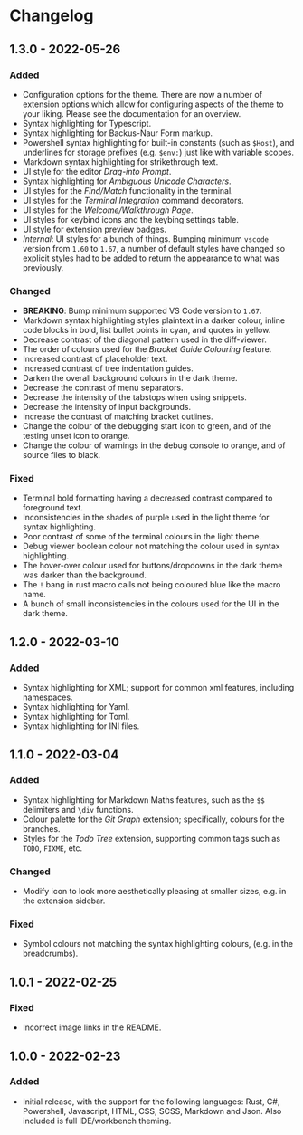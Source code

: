 # Changelog

## 1.3.0 - 2022-05-26
### Added
- Configuration options for the theme. There are now a number of extension options which allow for configuring aspects of the theme to your liking. Please see the documentation for an overview.
- Syntax highlighting for Typescript.
- Syntax highlighting for Backus-Naur Form markup.
- Powershell syntax highlighting for built-in constants (such as `$Host`), and underlines for storage prefixes (e.g. `$env:`) just like with variable scopes.
- Markdown syntax highlighting for strikethrough text.
- UI style for the editor *Drag-into Prompt*.
- Syntax highlighting for *Ambiguous Unicode Characters*.
- UI styles for the *Find/Match* functionality in the terminal.
- UI styles for the *Terminal Integration* command decorators.
- UI styles for the *Welcome/Walkthrough Page*.
- UI styles for keybind icons and the keybing settings table.
- UI style for extension preview badges.
- *Internal*: UI styles for a bunch of things. Bumping minimum `vscode` version from `1.60` to `1.67`, a number of default styles have changed so explicit styles had to be added to return the appearance to what was previously.

### Changed
- **BREAKING**: Bump minimum supported VS Code version to `1.67`.
- Markdown syntax highlighting styles plaintext in a darker colour, inline code blocks in bold, list bullet points in cyan, and quotes in yellow.
- Decrease contrast of the diagonal pattern used in the diff-viewer.
- The order of colours used for the *Bracket Guide Colouring* feature.
- Increased contrast of placeholder text.
- Increased contrast of tree indentation guides.
- Darken the overall background colours in the dark theme.
- Decrease the contrast of menu separators.
- Decrease the intensity of the tabstops when using snippets.
- Decrease the intensity of input backgrounds.
- Increase the contrast of matching bracket outlines.
- Change the colour of the debugging start icon to green, and of the testing unset icon to orange.
- Change the colour of warnings in the debug console to orange, and of source files to black.

### Fixed
- Terminal bold formatting having a decreased contrast compared to foreground text.
- Inconsistencies in the shades of purple used in the light theme for syntax highlighting.
- Poor contrast of some of the terminal colours in the light theme.
- Debug viewer boolean colour not matching the colour used in syntax highlighting.
- The hover-over colour used for buttons/dropdowns in the dark theme was darker than the background.
- The `!` bang in rust macro calls not being coloured blue like the macro name.
- A bunch of small inconsistencies in the colours used for the UI in the dark theme.

## 1.2.0 - 2022-03-10
### Added
- Syntax highlighting for XML; support for common xml features, including namespaces.
- Syntax highlighting for Yaml.
- Syntax highlighting for Toml.
- Syntax highlighting for INI files.

## 1.1.0 - 2022-03-04
### Added
- Syntax highlighting for Markdown Maths features, such as the `$$` delimiters and `\div` functions.
- Colour palette for the *Git Graph* extension; specifically, colours for the branches.
- Styles for the *Todo Tree* extension, supporting common tags such as `TODO`, `FIXME`, etc.

### Changed
- Modify icon to look more aesthetically pleasing at smaller sizes, e.g. in the extension sidebar.

### Fixed
- Symbol colours not matching the syntax highlighting colours, (e.g. in the breadcrumbs).

## 1.0.1 - 2022-02-25
### Fixed
- Incorrect image links in the README.

## 1.0.0 - 2022-02-23
### Added
- Initial release, with the support for the following languages: Rust, C#, Powershell, Javascript, HTML, CSS, SCSS, Markdown and Json. Also included is full IDE/workbench theming.
